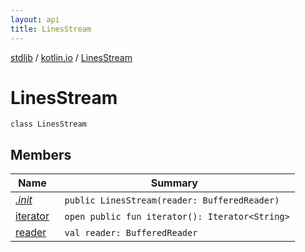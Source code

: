 ```yaml
---
layout: api
title: LinesStream
---
```

[stdlib](../../index.html) / [kotlin.io](../index.html) / [LinesStream](index.html)

# LinesStream

```
class LinesStream
```
## Members
| Name | Summary |
|------|---------|
|[*.init*](_init_.html)|&nbsp;&nbsp;`public LinesStream(reader: BufferedReader)`<br>|
|[iterator](iterator.html)|&nbsp;&nbsp;`open public fun iterator(): Iterator<String>`<br>|
|[reader](reader.html)|&nbsp;&nbsp;`val reader: BufferedReader`<br>|
